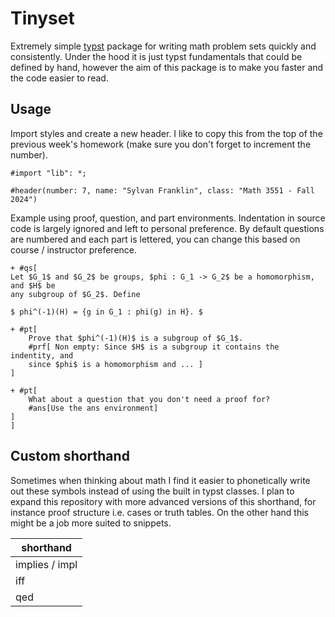 # Tinyset
Extremely simple [typst](https://github.com/typst/typst) package for writing
math problem sets quickly and consistently. Under the hood it is just typst fundamentals that could be defined by hand, however the aim of this package is to make you faster and the code easier to read.

## Usage
Import styles and create a new header. I like to copy this from the top of the
previous week's homework (make sure you don't forget to increment the number).

```typ
#import "lib": *;

#header(number: 7, name: "Sylvan Franklin", class: "Math 3551 - Fall 2024")
```

Example using proof, question, and part environments. Indentation in source code is largely ignored and left to personal preference. By default questions are numbered and each part is lettered, you can change this based on course / instructor preference.

```typ
+ #qs[
Let $G_1$ and $G_2$ be groups, $phi : G_1 -> G_2$ be a homomorphism, and $H$ be
any subgroup of $G_2$. Define

$ phi^(-1)(H) = {g in G_1 : phi(g) in H}. $

+ #pt[ 
    Prove that $phi^(-1)(H)$ is a subgroup of $G_1$.
    #prf[ Non empty: Since $H$ is a subgroup it contains the indentity, and
    since $phi$ is a homomorphism and ... ]
]

+ #pt[ 
    What about a question that you don't need a proof for?
    #ans[Use the ans environment]
]
]

```
## Custom shorthand

Sometimes when thinking about math I find it easier to phonetically write out these symbols instead of using the built in typst classes. I plan to expand this repository with more advanced versions of this shorthand, for instance proof structure i.e. cases or truth tables. On the other hand this might be a job more suited to snippets.  

| shorthand |
| --- |
| implies / impl | 
| iff | 
| qed | 
